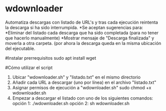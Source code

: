 # wdownloader
Automatiza descargas con listado de URL's y tras cada ejecución reintenta la descarga si ha sido interrumpida.
*Se aceptan sugerencias para:
  *Eliminar del listado cada descarga que ha sido completada (para no tener que hacerlo manualmente)
  *Mostrar mensaje de "Descarga finalizada" y moverla a otra carpeta. (por ahora la descarga queda en la misma ubicación del ejecutable.

#Instalar prerrequisitos
sudo apt install wget

#Cómo utilizar el script
1) Ubicar "wdownloader.sh" y "listado.txt" en el mismo directorio
2) Añadir cada URL a descargar (uno por línea) en el archivo "listado.txt"
3) Asignar permisos de ejecución a "wdownloader.sh"
sudo chmod +x wdownloader.sh
4) Empezar a descargar el listado con uno de los siguientes comandos:
  opción 1:
  ./wdownloader.sh
  opción 2:
  sh wdownloader.sh
